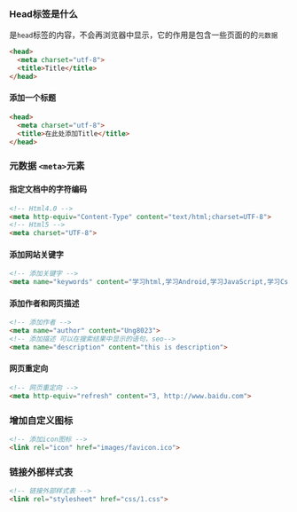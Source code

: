 ### Head标签是什么
是`head`标签的内容，不会再浏览器中显示，它的作用是包含一些页面的的`元数据`

```html
<head>
  <meta charset="utf-8">
  <title>Title</title>
</head>
```
#### 添加一个标题

```html
<head>
  <meta charset="utf-8">
  <title>在此处添加Title</title>
</head>
```

### 元数据 `<meta>`元素
#### 指定文档中的字符编码
```html
<!-- Html4.0 -->
<meta http-equiv="Content-Type" content="text/html;charset=UTF-8">
<!-- Html5 -->
<meta charset="UTF-8">
```
#### 添加网站关键字
```html
<!-- 添加关键字 -->
<meta name="keywords" content="学习html,学习Android,学习JavaScript,学习Css">
```
#### 添加作者和网页描述
```html
<!-- 添加作者 -->
<meta name="author" content="Ung8023">
<!-- 添加描述 可以在搜索结果中显示的语句，seo-->
<meta name="description" content="this is description">
```
#### 网页重定向
```html
<!-- 网页重定向 -->
<meta http-equiv="refresh" content="3, http://www.baidu.com">
```
### 增加自定义图标
```html
<!-- 添加icon图标 -->
<link rel="icon" href="images/favicon.ico">
``` 
### 链接外部样式表
```html
<!-- 链接外部样式表 -->
<link rel="stylesheet" href="css/1.css">
```